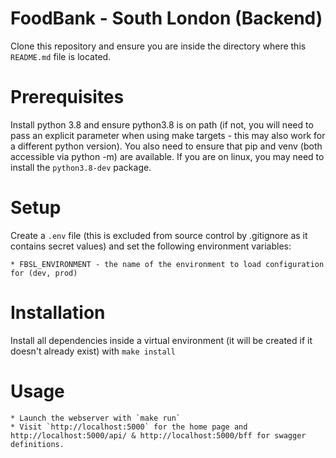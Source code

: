 # FoodBank - South London (Backend)

Clone this repository and ensure you are inside the directory where this `README.md` file is located.

# Prerequisites
Install python 3.8 and ensure python3.8 is on path (if not, you will need to pass an explicit parameter when using make targets - this may also work for a different python version). You also need to ensure that pip and venv (both accessible via python -m) are available. If you are on linux, you may need to install the `python3.8-dev` package.

# Setup
Create a `.env` file (this is excluded from source control by .gitignore as it contains secret values) and set the following environment variables:

    * FBSL_ENVIRONMENT - the name of the environment to load configuration for (dev, prod)

# Installation
Install all dependencies inside a virtual environment (it will be created if it doesn't already exist) with `make install`

# Usage
    * Launch the webserver with `make run`
    * Visit `http://localhost:5000` for the home page and http://localhost:5000/api/ & http://localhost:5000/bff for swagger definitions.
